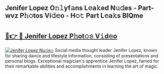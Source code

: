 ## Jenifer Lopez O𝚗𝚕yf𝚊ns L𝚎a𝚔ed N𝚞𝚍es - Part-wvz P𝚑𝚘tos Vi𝚍𝚎o - H𝚘𝚝 Part L𝚎a𝚔s BIQme

# <h2><a href="http://kfc0nl.oniu.top/?m=Jenifer+Lopez">🔗👉 🔴 Jenifer Lopez P𝚑ot𝚘𝚜 V𝚒d𝚎o</a></h2>

[![Jenifer Lopez Nu𝚍e𝚜](https://i.imgur.com/0qMVB7G.gif)](http://kfc0nl.oniu.top/?m=Jenifer+Lopez)
Social media thought leader Jenifer Lopez, known for sharing dance and lifestyle information, consisting of presentations and personal blogs. Exceptional magician's apprentice Jenifer Lopez, famed for their remarkable abilities and accomplishments in learning the art of magic.  
